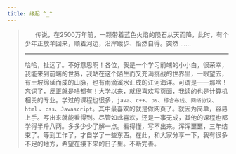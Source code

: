 ```yaml
---
title: 缘起 ^_^
---
```


> &nbsp;&nbsp;&nbsp;&nbsp;&nbsp;&nbsp;传说，在2500万年前，一颗带着蓝色火焰的陨石从天而降，此时，有个少年正放羊回来，顺着河边，沿岸踱步、怡然自得。突然 ......
>
> ------
>
> 哈哈，扯远了。不好意思啊！各位，我是一个学习前端的小小白，很荣幸，我能来到前端的世界，我站在这个陌生而又充满挑战的世界里，一眼望去，有土坡绵延而成的山脉，也有雨滴溪水汇成的江河海洋。可谓是——那啥！忘词了，反正就是啥都有！大学以来，就很喜欢写页面，我读的也是计算机相关的专业。学过的课程也很多，`java`、`c++`、`ps`、`综合布线`、`网络协议`、`html` 、`css`、`Javascript`。其中最喜欢的就是做网页了。就因为简单，容易上手。写出来就能看得到。尽管如此喜欢，还是一事无成，其他的课程也都学得半斤八两。多多少少了解一点。看得懂，写不出来。浑浑噩噩，三年结束了。等到工作了，才自学了一些东西。在此，和大家分享一下，我有很多不足的地方，希望在接下来的日子里。不断完善。